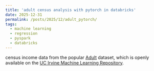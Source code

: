 ```yaml
---
title: 'adult census analysis with pytorch in databricks'
date: 2025-12-31
permalink: /posts/2025/12/adult_pytorch/
tags:
  - machine learning
  - regression
  - pyspark
  - databricks
---
```


census income data from the popular [Adult](https://archive.ics.uci.edu/dataset/2/adult) dataset, which is openly available on the [UC Irvine Machine Learning Repository](https://archive.ics.uci.edu/).
